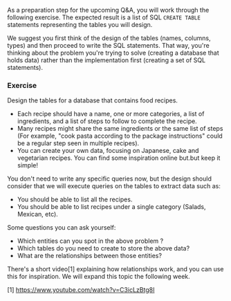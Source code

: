 As a preparation step for the upcoming Q&A, you will work through the following exercise. The expected result is a list of SQL `CREATE TABLE` statements representing the tables you will design.

We suggest you first think of the design of the tables (names, columns, types) and then proceed to write the SQL statements. That way, you're thinking about the problem you're trying to solve (creating a database that holds data) rather than the implementation first (creating a set of SQL statements).

### Exercise

Design the tables for a database that contains food recipes. 

- Each recipe should have a name, one or more categories, a list of ingredients, and a list of steps to follow to complete the recipe. 
- Many recipes might share the same ingredients or the same list of steps (For example, "cook pasta according to the package instructions" could be a regular step seen in multiple recipes).
- You can create your own data, focusing on Japanese, cake and vegetarian recipes. You can find some inspiration online but.but keep it simple!

You don't need to write any specific queries now, but the design should consider that we will execute queries on the tables to extract data such as:

- You should be able to list all the recipes.
- You should be able to list recipes under a single category (Salads, Mexican, etc).

Some questions you can ask yourself:

- Which entities can you spot in the above problem ?
- Which tables do you need to create to store the above data?
- What are the relationships between those entities?

There's a short video[1] explaining how relationships work, and you can use this for inspiration. We will expand this topic the following week.

[1] https://www.youtube.com/watch?v=C3icLzBtg8I
